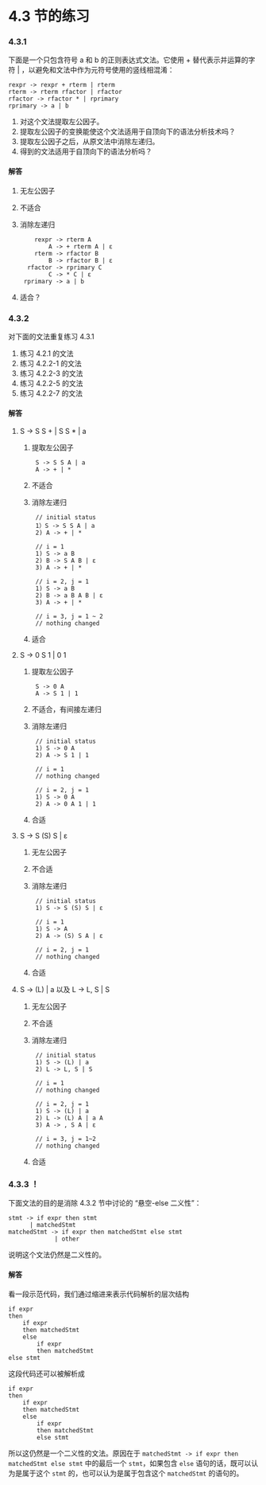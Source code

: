 # 4.3 节的练习

### 4.3.1

下面是一个只包含符号 a 和 b 的正则表达式文法。它使用 + 替代表示并运算的字符 | ，以避免和文法中作为元符号使用的竖线相混淆：

    rexpr -> rexpr + rterm | rterm
    rterm -> rterm rfactor | rfactor
    rfactor -> rfactor * | rprimary
    rprimary -> a | b

1. 对这个文法提取左公因子。
2. 提取左公因子的变换能使这个文法适用于自顶向下的语法分析技术吗？
3. 提取左公因子之后，从原文法中消除左递归。
4. 得到的文法适用于自顶向下的语法分析吗？

#### 解答

1. 无左公因子
2. 不适合
3. 消除左递归
        
           rexpr -> rterm A
               A -> + rterm A | ε
           rterm -> rfactor B
               B -> rfactor B | ε
         rfactor -> rprimary C
               C -> * C | ε
        rprimary -> a | b

4. 适合？

### 4.3.2

对下面的文法重复练习 4.3.1

1. 练习 4.2.1 的文法
2. 练习 4.2.2-1 的文法
3. 练习 4.2.2-3 的文法
4. 练习 4.2.2-5 的文法
5. 练习 4.2.2-7 的文法

#### 解答

1. S -> S S + | S S * | a
    1. 提取左公因子
        
            S -> S S A | a
            A -> + | *
            
    2. 不适合
    3. 消除左递归
            
            // initial status
            1）S -> S S A | a
            2) A -> + | *
            
            // i = 1
            1) S -> a B
            2) B -> S A B | ε
            3) A -> + | *
            
            // i = 2, j = 1
            1) S -> a B
            2) B -> a B A B | ε
            3) A -> + | *
            
            // i = 3, j = 1 ~ 2
            // nothing changed
            
     4. 适合

2. S -> 0 S 1 | 0 1
    1. 提取左公因子
    
            S -> 0 A
            A -> S 1 | 1
            
    2. 不适合，有间接左递归
    3. 消除左递归
    
            // initial status
            1) S -> 0 A
            2) A -> S 1 | 1
            
            // i = 1
            // nothing changed
            
            // i = 2, j = 1
            1) S -> 0 A
            2) A -> 0 A 1 | 1
            
     4. 合适

3. S -> S (S) S | ε
    1. 无左公因子
    2. 不合适
    3. 消除左递归
    
            // initial status
            1) S -> S (S) S | ε
            
            // i = 1
            1) S -> A
            2) A -> (S) S A | ε
            
            // i = 2, j = 1
            // nothing changed
     4. 合适

4. S -> (L) | a 以及 L -> L, S | S
    1. 无左公因子
    2. 不合适
    3. 消除左递归
    
            // initial status
            1) S -> (L) | a
            2) L -> L, S | S
            
            // i = 1
            // nothing changed
            
            // i = 2, j = 1
            1) S -> (L) | a
            2) L -> (L) A | a A
            3) A -> , S A | ε
            
            // i = 3, j = 1~2
            // nothing changed
      
      4. 合适

### 4.3.3 ！

下面文法的目的是消除 4.3.2 节中讨论的 “悬空-else 二义性”：

    stmt -> if expr then stmt
          | matchedStmt
    matchedStmt -> if expr then matchedStmt else stmt
                 | other
 
说明这个文法仍然是二义性的。

#### 解答

看一段示范代码，我们通过缩进来表示代码解析的层次结构

    if expr 
    then 
        if expr 
        then matchedStmt 
        else
            if expr
            then matchedStmt
    else stmt

这段代码还可以被解析成

    if expr 
    then 
        if expr 
        then matchedStmt 
        else
            if expr
            then matchedStmt
            else stmt
            
所以这仍然是一个二义性的文法。原因在于 `matchedStmt -> if expr then matchedStmt else stmt` 中的最后一个 `stmt`，如果包含 `else` 语句的话，既可以认为是属于这个 `stmt` 的，也可以认为是属于包含这个 `matchedStmt` 的语句的。